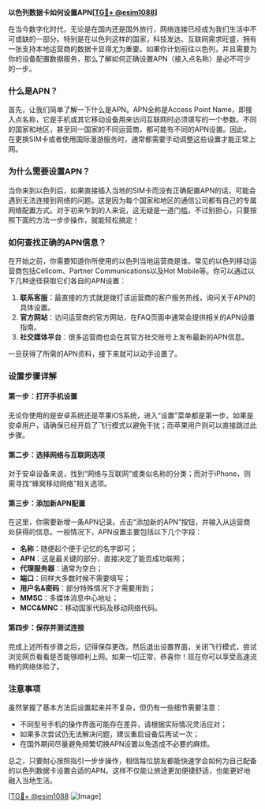 **以色列数据卡如何设置APN[[TG💪+ @esim1088](https://t.me/s/esim1088)]**

在当今数字化时代，无论是在国内还是国外旅行，网络连接已经成为我们生活中不可或缺的一部分。特别是在以色列这样的国家，科技发达、互联网需求旺盛，拥有一张支持本地运营商的数据卡显得尤为重要。如果你计划前往以色列，并且需要为你的设备配置数据服务，那么了解如何正确设置APN（接入点名称）是必不可少的一步。

### 什么是APN？

首先，让我们简单了解一下什么是APN。APN全称是Access Point Name，即接入点名称，它是手机或其它移动设备用来访问互联网时必须填写的一个参数。不同的国家和地区，甚至同一国家的不同运营商，都可能有不同的APN设置。因此，在更换SIM卡或者使用国际漫游服务时，通常都需要手动调整这些设置才能正常上网。

### 为什么需要设置APN？

当你来到以色列后，如果直接插入当地的SIM卡而没有正确配置APN的话，可能会遇到无法连接到网络的问题。这是因为每个国家和地区的通信公司都有自己的专属网络配置方式。对于初来乍到的人来说，这无疑是一道门槛。不过别担心，只要按照下面的方法一步步操作，就能轻松搞定！

### 如何查找正确的APN信息？

在开始之前，你需要知道你所使用的以色列当地运营商是谁。常见的以色列移动运营商包括Cellcom、Partner Communications以及Hot Mobile等。你可以通过以下几种途径获取它们各自的APN设置：

1. **联系客服**：最直接的方式就是拨打该运营商的客户服务热线，询问关于APN的具体设置。
2. **官方网站**：访问运营商的官方网站，在FAQ页面中通常会提供相关的APN设置指南。
3. **社交媒体平台**：很多运营商也会在其官方社交账号上发布最新的APN信息。

一旦获得了所需的APN资料，接下来就可以动手设置了。

### 设置步骤详解

#### 第一步：打开手机设置
无论你使用的是安卓系统还是苹果iOS系统，进入“设置”菜单都是第一步。如果是安卓用户，请确保已经开启了飞行模式以避免干扰；而苹果用户则可以直接跳过此步骤。

#### 第二步：选择网络与互联网选项
对于安卓设备来说，找到“网络与互联网”或类似名称的分类；而对于iPhone，则需寻找“蜂窝移动网络”相关选项。

#### 第三步：添加新APN配置
在这里，你需要新增一条APN记录。点击“添加新的APN”按钮，并输入从运营商处获得的信息。一般情况下，APN设置主要包括以下几个字段：
- **名称**：随便起个便于记忆的名字即可；
- **APN**：这是最关键的部分，直接决定了能否成功联网；
- **代理服务器**：通常为空白；
- **端口**：同样大多数时候不需要填写；
- **用户名&密码**：部分特殊情况下才需要用到；
- **MMSC**：多媒体消息中心地址；
- **MCC&MNC**：移动国家代码及移动网络代码。

#### 第四步：保存并测试连接
完成上述所有步骤之后，记得保存更改。然后退出设置界面，关闭飞行模式，尝试浏览网页看看是否能够顺利上网。如果一切正常，恭喜你！现在你可以享受高速流畅的网络体验了。

### 注意事项

虽然掌握了基本方法后设置起来并不复杂，但仍有一些细节需要注意：
- 不同型号手机的操作界面可能存在差异，请根据实际情况灵活应对；
- 如果多次尝试仍无法解决问题，建议重启设备后再试一次；
- 在国外期间尽量避免频繁切换APN设置以免造成不必要的麻烦。

总之，只要耐心按照指引一步步操作，相信每位朋友都能快速学会如何为自己配备的以色列数据卡设置合适的APN。这样不仅能让旅途更加便捷舒适，也能更好地融入当地生活。

[[TG💪+ @esim1088](https://t.me/s/esim1088) ![Image](https://i.postimg.cc/4NQfJmqS/Snipaste-2025-05-13-00-14-12.png)]
